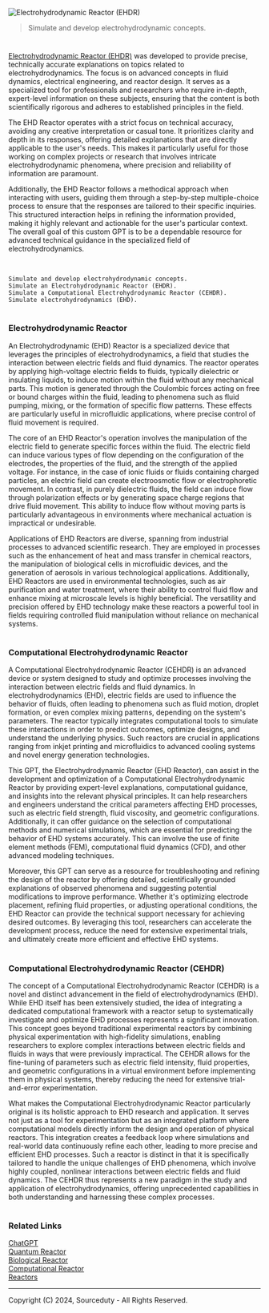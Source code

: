 ![Electrohydrodynamic Reactor (EHDR)](https://github.com/user-attachments/assets/3688ae1b-2255-475d-8ede-bdea8ff93324)

> Simulate and develop electrohydrodynamic concepts.

#

[Electrohydrodynamic Reactor (EHDR)](https://chatgpt.com/g/g-55I1aDRbG-electrohydrodynamic-reactor-ehd-reactor) was developed to provide precise, technically accurate explanations on topics related to electrohydrodynamics. The focus is on advanced concepts in fluid dynamics, electrical engineering, and reactor design. It serves as a specialized tool for professionals and researchers who require in-depth, expert-level information on these subjects, ensuring that the content is both scientifically rigorous and adheres to established principles in the field.

The EHD Reactor operates with a strict focus on technical accuracy, avoiding any creative interpretation or casual tone. It prioritizes clarity and depth in its responses, offering detailed explanations that are directly applicable to the user's needs. This makes it particularly useful for those working on complex projects or research that involves intricate electrohydrodynamic phenomena, where precision and reliability of information are paramount.

Additionally, the EHD Reactor follows a methodical approach when interacting with users, guiding them through a step-by-step multiple-choice process to ensure that the responses are tailored to their specific inquiries. This structured interaction helps in refining the information provided, making it highly relevant and actionable for the user's particular context. The overall goal of this custom GPT is to be a dependable resource for advanced technical guidance in the specialized field of electrohydrodynamics.

<br>

```
Simulate and develop electrohydrodynamic concepts.
Simulate an Electrohydrodynamic Reactor (EHDR).
Simulate a Computational Electrohydrodynamic Reactor (CEHDR).
Simulate electrohydrodynamics (EHD).
```

#
### Electrohydrodynamic Reactor

An Electrohydrodynamic (EHD) Reactor is a specialized device that leverages the principles of electrohydrodynamics, a field that studies the interaction between electric fields and fluid dynamics. The reactor operates by applying high-voltage electric fields to fluids, typically dielectric or insulating liquids, to induce motion within the fluid without any mechanical parts. This motion is generated through the Coulombic forces acting on free or bound charges within the fluid, leading to phenomena such as fluid pumping, mixing, or the formation of specific flow patterns. These effects are particularly useful in microfluidic applications, where precise control of fluid movement is required.

The core of an EHD Reactor's operation involves the manipulation of the electric field to generate specific forces within the fluid. The electric field can induce various types of flow depending on the configuration of the electrodes, the properties of the fluid, and the strength of the applied voltage. For instance, in the case of ionic fluids or fluids containing charged particles, an electric field can create electroosmotic flow or electrophoretic movement. In contrast, in purely dielectric fluids, the field can induce flow through polarization effects or by generating space charge regions that drive fluid movement. This ability to induce flow without moving parts is particularly advantageous in environments where mechanical actuation is impractical or undesirable.

Applications of EHD Reactors are diverse, spanning from industrial processes to advanced scientific research. They are employed in processes such as the enhancement of heat and mass transfer in chemical reactors, the manipulation of biological cells in microfluidic devices, and the generation of aerosols in various technological applications. Additionally, EHD Reactors are used in environmental technologies, such as air purification and water treatment, where their ability to control fluid flow and enhance mixing at microscale levels is highly beneficial. The versatility and precision offered by EHD technology make these reactors a powerful tool in fields requiring controlled fluid manipulation without reliance on mechanical systems.

#
### Computational Electrohydrodynamic Reactor

A Computational Electrohydrodynamic Reactor (CEHDR) is an advanced device or system designed to study and optimize processes involving the interaction between electric fields and fluid dynamics. In electrohydrodynamics (EHD), electric fields are used to influence the behavior of fluids, often leading to phenomena such as fluid motion, droplet formation, or even complex mixing patterns, depending on the system's parameters. The reactor typically integrates computational tools to simulate these interactions in order to predict outcomes, optimize designs, and understand the underlying physics. Such reactors are crucial in applications ranging from inkjet printing and microfluidics to advanced cooling systems and novel energy generation technologies.

This GPT, the Electrohydrodynamic Reactor (EHD Reactor), can assist in the development and optimization of a Computational Electrohydrodynamic Reactor by providing expert-level explanations, computational guidance, and insights into the relevant physical principles. It can help researchers and engineers understand the critical parameters affecting EHD processes, such as electric field strength, fluid viscosity, and geometric configurations. Additionally, it can offer guidance on the selection of computational methods and numerical simulations, which are essential for predicting the behavior of EHD systems accurately. This can involve the use of finite element methods (FEM), computational fluid dynamics (CFD), and other advanced modeling techniques.

Moreover, this GPT can serve as a resource for troubleshooting and refining the design of the reactor by offering detailed, scientifically grounded explanations of observed phenomena and suggesting potential modifications to improve performance. Whether it's optimizing electrode placement, refining fluid properties, or adjusting operational conditions, the EHD Reactor can provide the technical support necessary for achieving desired outcomes. By leveraging this tool, researchers can accelerate the development process, reduce the need for extensive experimental trials, and ultimately create more efficient and effective EHD systems.

#
### Computational Electrohydrodynamic Reactor (CEHDR)

The concept of a Computational Electrohydrodynamic Reactor (CEHDR) is a novel and distinct advancement in the field of electrohydrodynamics (EHD). While EHD itself has been extensively studied, the idea of integrating a dedicated computational framework with a reactor setup to systematically investigate and optimize EHD processes represents a significant innovation. This concept goes beyond traditional experimental reactors by combining physical experimentation with high-fidelity simulations, enabling researchers to explore complex interactions between electric fields and fluids in ways that were previously impractical. The CEHDR allows for the fine-tuning of parameters such as electric field intensity, fluid properties, and geometric configurations in a virtual environment before implementing them in physical systems, thereby reducing the need for extensive trial-and-error experimentation.

What makes the Computational Electrohydrodynamic Reactor particularly original is its holistic approach to EHD research and application. It serves not just as a tool for experimentation but as an integrated platform where computational models directly inform the design and operation of physical reactors. This integration creates a feedback loop where simulations and real-world data continuously refine each other, leading to more precise and efficient EHD processes. Such a reactor is distinct in that it is specifically tailored to handle the unique challenges of EHD phenomena, which involve highly coupled, nonlinear interactions between electric fields and fluid dynamics. The CEHDR thus represents a new paradigm in the study and application of electrohydrodynamics, offering unprecedented capabilities in both understanding and harnessing these complex processes.

#
### Related Links

[ChatGPT](https://github.com/sourceduty/ChatGPT)
<br>
[Quantum Reactor](https://github.com/sourceduty/Quantum_Reactor)
<br>
[Biological Reactor](https://github.com/sourceduty/Biological_Reactor)
<br>
[Computational Reactor](https://github.com/sourceduty/Computational_Reactor)
<br>
[Reactors](https://github.com/sourceduty/Reactors)

***
Copyright (C) 2024, Sourceduty - All Rights Reserved.

